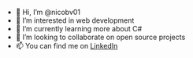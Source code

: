 - 👋 Hi, I’m @nicobv01
- 👀 I’m interested in web development
- 🌱 I’m currently learning more about C#
- 💞️ I’m looking to collaborate on open source projects
- 📫 You can find me on [LinkedIn](https://www.linkedin.com/in/nicole-batista-15a12a147/)

<!---
nicobv01/nicobv01 is a ✨ special ✨ repository because its `README.md` (this file) appears on your GitHub profile.
You can click the Preview link to take a look at your changes.
--->
